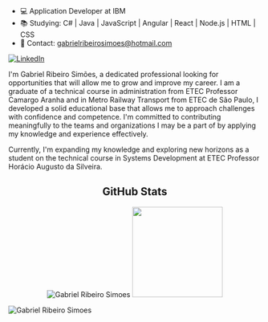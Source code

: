 <br>

- 💻 Application Developer at IBM
- 📚 Studying: C# | Java | JavaScript | Angular | React | Node.js | HTML | CSS
- 📧 Contact: gabrielribeirosimoes@hotmail.com

[![LinkedIn](https://img.shields.io/badge/LinkedIn-0077B5?style=for-the-badge&logo=linkedin&logoColor=white)](https://www.linkedin.com/in/gabrielribeirosimoes/)

I'm Gabriel Ribeiro Simões, a dedicated professional looking for opportunities that will allow me to grow and improve my career. I am a graduate of a technical course in administration from ETEC Professor Camargo Aranha and in Metro Railway Transport from ETEC de São Paulo, I developed a solid educational base that allows me to approach challenges with confidence and competence. I'm committed to contributing meaningfully to the teams and organizations I may be a part of by applying my knowledge and experience effectively.

Currently, I'm expanding my knowledge and exploring new horizons as a student on the technical course in Systems Development at ETEC Professor Horácio Augusto da Silveira.

<div align="center">
  <h2>GitHub Stats</h2>
  <img src="https://github-readme-stats.vercel.app/api/top-langs?username=gabrielribeirosimoes&layout=compact&include_all_commits=true&count_private=true&show_icons=true&line_height=20&title_color=7A7ADB&icon_color=2234AE&text_color=D3D3D3&bg_color=0,000000,130F40" alt="Gabriel Ribeiro Simoes" />
  <a href="https://beacons.ai/gabrielribeirosimoes">
    <img height="180em" src="https://github-readme-stats.vercel.app/api?username=gabrielribeirosimoes&show_icons=true&bg_color=00000000"/>
  </a>
</div>
<p align="left">
  <img src="https://komarev.com/ghpvc/?username=gabrielribeirosimoes&label=Profile%20views&color=0e75b6&style=flat" alt="Gabriel Ribeiro Simoes" />
</p>
